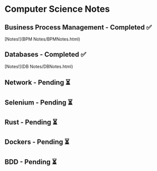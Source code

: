 # Computer Science Notes

## Business Process Management - Completed ✅
[Notes!](BPM Notes/BPMNotes.html)
## Databases - Completed ✅
[Notes!](DB Notes/DBNotes.html)
## Network - Pending ⏳
## Selenium - Pending ⏳
## Rust - Pending ⏳
## Dockers - Pending ⏳
## BDD - Pending ⏳
